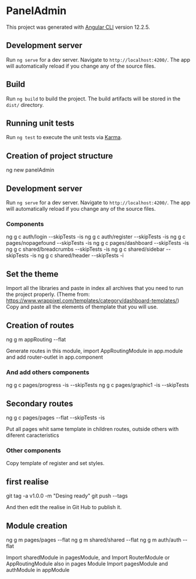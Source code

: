 # PanelAdmin

This project was generated with [Angular CLI](https://github.com/angular/angular-cli) version 12.2.5.

## Development server

Run `ng serve` for a dev server. Navigate to `http://localhost:4200/`. The app will automatically reload if you change any of the source files.



## Build

Run `ng build` to build the project. The build artifacts will be stored in the `dist/` directory.

## Running unit tests

Run `ng test` to execute the unit tests via [Karma](https://karma-runner.github.io).

## Creation of project structure

ng new panelAdmin

## Development server

Run `ng serve` for a dev server. Navigate to `http://localhost:4200/`. The app will automatically reload if you change any of the source files.

### Components

ng g c auth/login --skipTests -is 
ng g c auth/register --skipTests -is 
ng g c pages/nopagefound --skipTests -is
ng g c pages/dashboard --skipTests -is
ng g c shared/breadcrumbs --skipTests -is
ng g c shared/sidebar --skipTests -is
ng g c shared/header --skipTests -i

## Set the theme

Import all the libraries and paste in index all archives that you need to run the project properly.
(Theme from: https://www.wrappixel.com/templates/category/dashboard-templates/)
Copy and paste all the elements of themplate that you will use.

## Creation of routes

ng g m appRouting --flat

Generate routes in this module, import AppRoutingModule in app.module and add router-outlet in app.component

### And add others components
ng g c pages/progress -is --skipTests
ng g c pages/graphic1 -is --skipTests

## Secondary routes

ng g c pages/pages --flat --skipTests -is

Put all pages whit same template in children routes, outside others with diferent caracteristics

### Other components

Copy template of register and set styles.


## first realise

git tag -a v1.0.0 -m "Desing ready"
git push --tags

And then edit the realise in Git Hub to publish it.

## Module creation

ng g m pages/pages --flat
ng g m shared/shared --flat
ng g m auth/auth --flat

Import sharedModule in pagesModule, and Import RouterModule or AppRoutingModule also in pages Module
Import pagesModule and authModule in appModule


